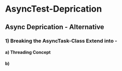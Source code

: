 # AsyncTest-Deprication


## Async Deprication - Alternative
### 1) Breaking the AsyncTask-Class Extend into -
####    a) Threading Concept
####    b) 
